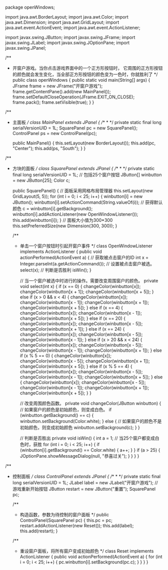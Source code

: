 package openWindows;

import java.awt.BorderLayout;
import java.awt.Color;
import java.awt.Dimension;
import java.awt.GridLayout;
import java.awt.event.ActionEvent;
import java.awt.event.ActionListener;

import javax.swing.JButton;
import javax.swing.JFrame;
import javax.swing.JLabel;
import javax.swing.JOptionPane;
import javax.swing.JPanel;

/**
 * 开窗户游戏。当你点击游戏界面中的一个正方形按钮时， 它周围的正方形按钮的颜色就会发生变化，当全部正方形按钮的颜色变为一色时，你就胜利了
 */
public class openWindows {
	public static void main(String[] args) {
		JFrame frame = new JFrame("开窗户游戏");
		frame.getContentPane().add(new MainPanel());
		frame.setDefaultCloseOperation(JFrame.EXIT_ON_CLOSE);
		frame.pack();
		frame.setVisible(true);
	}
}

/**
 * 主面板
 */
class MainPanel extends JPanel {
	/**
	 * 
	 */
	private static final long serialVersionUID = 1L;
	SquarePanel pc = new SquarePanel();
	ControlPanel ps = new ControlPanel(pc);

	public MainPanel() {
		this.setLayout(new BorderLayout());
		this.add(pc, "Center");
		this.add(ps, "South");
	}
}

/**
 * 方块的面板
 */
class SquarePanel extends JPanel {
	/**
	 * 
	 */
	private static final long serialVersionUID = 1L;
	// 包括25个窗户按钮
	JButton[] winbutton = new JButton[25];
	Color c;

	public SquarePanel() {
		// 面板采用网格布局管理器
		this.setLayout(new GridLayout(5, 5));
		for (int i = 0; i < 25; i++) {
			winbutton[i] = new JButton();
			winbutton[i].setActionCommand(String.valueOf(i));
			// 获得默认颜色
			c = winbutton[i].getBackground();
			winbutton[i].addActionListener(new OpenWindowListener());
			this.add(winbutton[i]);
		}
		// 面板大小值为300*300
		this.setPreferredSize(new Dimension(300, 300));
	}

	/**
	 * 单击一个窗户按钮时引起开窗户事件
	 */
	class OpenWindowListener implements ActionListener {
		public void actionPerformed(ActionEvent a) {
			// 获取被点击窗户的ID
			int x = Integer.parseInt(a.getActionCommand());
			// 设置被点击窗户被选。
			select(x);
			// 判断是否胜利
			isWin();
		}

		// 当一个窗户被选中时进行的操作。需要改变周围窗户的颜色。
		private void select(int x) {
			if (x == 0) {
				changeColor(winbutton[x]);
				changeColor(winbutton[x + 1]);
				changeColor(winbutton[x + 5]);
			} else if (x > 0 && x < 4) {
				changeColor(winbutton[x]);
				changeColor(winbutton[x - 1]);
				changeColor(winbutton[x + 1]);
				changeColor(winbutton[x + 5]);
			} else if (x == 4) {
				changeColor(winbutton[x]);
				changeColor(winbutton[x - 1]);
				changeColor(winbutton[x + 5]);
			} else if (x == 20) {
				changeColor(winbutton[x]);
				changeColor(winbutton[x - 5]);
				changeColor(winbutton[x + 1]);
			} else if (x == 24) {
				changeColor(winbutton[x]);
				changeColor(winbutton[x - 5]);
				changeColor(winbutton[x - 1]);
			} else if (x > 20 && x < 24) {
				changeColor(winbutton[x]);
				changeColor(winbutton[x - 5]);
				changeColor(winbutton[x - 1]);
				changeColor(winbutton[x + 1]);
			} else if (x % 5 == 0) {
				changeColor(winbutton[x]);
				changeColor(winbutton[x - 5]);
				changeColor(winbutton[x + 1]);
				changeColor(winbutton[x + 5]);
			} else if (x % 5 == 4) {
				changeColor(winbutton[x]);
				changeColor(winbutton[x - 5]);
				changeColor(winbutton[x - 1]);
				changeColor(winbutton[x + 5]);
			} else {
				changeColor(winbutton[x]);
				changeColor(winbutton[x - 5]);
				changeColor(winbutton[x - 1]);
				changeColor(winbutton[x + 1]);
				changeColor(winbutton[x + 5]);
			}
		}

		// 改变周围颜色函数。
		private void changeColor(JButton winbutton) {
			// 如果窗户的颜色是初始颜色，则变成白色。
			if (winbutton.getBackground() == c) {
				winbutton.setBackground(Color.white);
			} else {
				// 如果窗户的颜色不是初始颜色，则变成初始颜色
				winbutton.setBackground(c);
			}
		}

		// 判断是否胜出
		private void isWin() {
			int a = 1;
			// 当25个窗户都变成白色时，获胜
			for (int i = 0; i < 25; i++) {
				if (winbutton[i].getBackground() == Color.white) {
					a++;
				}
			}
			if (a > 25) {
				JOptionPane.showMessageDialog(null, "恭喜过关");
			}
		}
	}
}

/**
 * 控制面板
 */
class ControlPanel extends JPanel {
	/**
	 * 
	 */
	private static final long serialVersionUID = 1L;
	JLabel label = new JLabel("开窗户游戏");
	// 游戏重新开始按钮
	JButton restart = new JButton("重置");
	SquarePanel pc;

	/**
	 * 构造函数，参数为待控制的窗户面板
	 */
	public ControlPanel(SquarePanel pc) {
		this.pc = pc;
		restart.addActionListener(new Reset());
		this.add(label);
		this.add(restart);
	}

	/**
	 * 重设窗户面板，将所有窗户变成初始颜色
	 */
	class Reset implements ActionListener {
		public void actionPerformed(ActionEvent a) {
			for (int i = 0; i < 25; i++) {
				pc.winbutton[i].setBackground(pc.c);
			}
		}
	}
}

